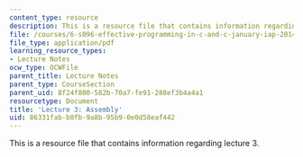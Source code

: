 ```yaml
---
content_type: resource
description: This is a resource file that contains information regarding lecture 3.
file: /courses/6-s096-effective-programming-in-c-and-c-january-iap-2014/86331fabb0fb9a8b95b90e0d58eaf442_MIT6_S096IAP14_Lecture3A.pdf
file_type: application/pdf
learning_resource_types:
- Lecture Notes
ocw_type: OCWFile
parent_title: Lecture Notes
parent_type: CourseSection
parent_uid: 8f24f800-582b-70a7-fe91-288ef3b4a4a1
resourcetype: Document
title: 'Lecture 3: Assembly'
uid: 86331fab-b0fb-9a8b-95b9-0e0d58eaf442
---
```

This is a resource file that contains information regarding lecture 3.

